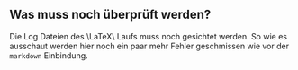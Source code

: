 Was muss noch überprüft werden?
-------------------------------

Die Log Dateien des \LaTeX\ Laufs muss noch gesichtet werden.
So wie es ausschaut werden hier noch ein paar mehr Fehler geschmissen
wie vor der `markdown` Einbindung.
